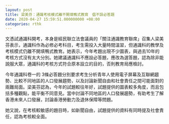 ```yaml
---
layout: post
title: 梁美芬：通識考核模式離不開填鴨式教育　倡不設必答題
date: 2020-04-27 15:59:51.000000000 +08:00
categories: rthk
---
```


文憑試通識科開考，本身是經民聯立法會議員的「關注通識教育聯席」召集人梁美芬表示，通識科作為必修必考科目，考生需投入大量時間溫習，但通識科的教學及考核模式仍離不開填鴨式教育。她表示，今年考題出現不少圖表，與過去10年的考核方式沒有太大分別。她建議通識科不應設必答題，應改為選答題，認為除非能說服大眾，通識科的考核方式符合原本設立的目的，否則教育局應檢討。

今年通識科卷一的 3條必答題分別要求考生分析青年人使用電子屏幕及互聯網趨勢、比較不同地區的人口發展趨勢，以及討論新聞自由和社會責任之間可能面對的兩難局面。梁美芬認為，今年的試題較往年好，試題提供的圖表較多角度，而且包括多種觀點，能平衡不同意見。當中討論不同地區的人口發展趨勢，有助考生了解香港未來人口發展，討論香港勞動力及退休保障等問題。

她又說，在考核較敏感的題目時，如新聞自由，試題提供的資料有同時提及社會責任，認為考核較全面。
